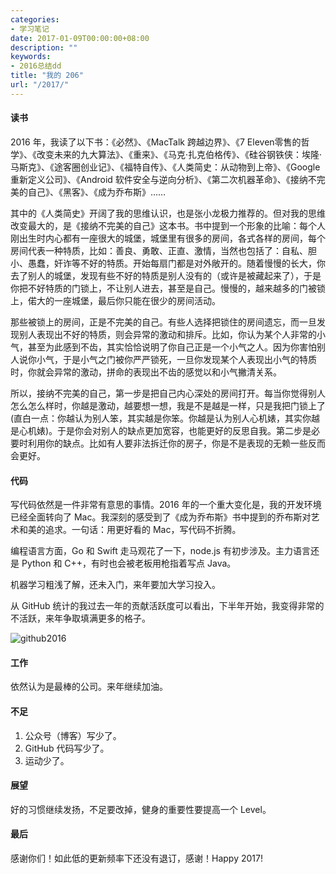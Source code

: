 ```yaml
---
categories:
- 学习笔记
date: 2017-01-09T00:00:00+08:00
description: ""
keywords:
- 2016总结dd
title: "我的 206"
url: "/2017/"
---
```


#### 读书

2016 年，我读了以下书：《必然》、《MacTalk 跨越边界》、《7 Eleven零售的哲学》、《改变未来的九大算法》、《重来》、《马克·扎克伯格传》、《硅谷钢铁侠：埃隆·马斯克》、《途客圈创业记》、《福特自传》、《人类简史：从动物到上帝》、《Google 重新定义公司》、《Android 软件安全与逆向分析》、《第二次机器革命》、《接纳不完美的自己》、《黑客》、《成为乔布斯》……

其中的《人类简史》开阔了我的思维认识，也是张小龙极力推荐的。但对我的思维改变最大的，是《接纳不完美的自己》这本书。书中提到一个形象的比喻：每个人刚出生时内心都有一座很大的城堡，城堡里有很多的房间，各式各样的房间，每个房间代表一种特质，比如：善良、勇敢、正直、激情，当然也包括了：自私、胆小、愚蠢，奸诈等不好的特质。开始每扇门都是对外敞开的。随着慢慢的长大，你去了别人的城堡，发现有些不好的特质是别人没有的（或许是被藏起来了），于是你把不好特质的门锁上，不让别人进去，甚至是自己。慢慢的，越来越多的门被锁上，偌大的一座城堡，最后你只能在很少的房间活动。

那些被锁上的房间，正是不完美的自己。有些人选择把锁住的房间遗忘，而一旦发现别人表现出不好的特质，则会异常的激动和排斥。比如，你认为某个人非常的小气，甚至为此感到不齿，其实恰恰说明了你自己正是一个小气之人。因为你害怕别人说你小气，于是小气之门被你严严锁死，一旦你发现某个人表现出小气的特质时，你就会异常的激动，拼命的表现出不齿的感觉以和小气撇清关系。

所以，接纳不完美的自己，第一步是把自己内心深处的房间打开。每当你觉得别人怎么怎么样时，你越是激动，越要想一想，我是不是越是一样，只是我把门锁上了(直白一点：你越认为别人笨，其实越是你笨。你越是认为别人心机婊，其实你越是心机婊)。于是你会对别人的缺点更加宽容，也能更好的反思自我。第二步是必要时利用你的缺点。比如有人要非法拆迁你的房子，你是不是表现的无赖一些反而会更好。

#### 代码

写代码依然是一件非常有意思的事情。2016 年的一个重大变化是，我的开发环境已经全面转向了 Mac。我深刻的感受到了《成为乔布斯》书中提到的乔布斯对艺术和美的追求。一句话：用更好看的 Mac，写代码不折腾。

编程语言方面，Go 和 Swift 走马观花了一下，node.js 有初步涉及。主力语言还是 Python 和 C++，有时也会被老板用枪指着写点 Java。

机器学习粗浅了解，还未入门，来年要加大学习投入。

从 GitHub 统计的我过去一年的贡献活跃度可以看出，下半年开始，我变得非常的不活跃，来年争取填满更多的格子。

![github2016](http://7xlx3k.com1.z0.glb.clouddn.com/github2016.png)

#### 工作

依然认为是最棒的公司。来年继续加油。

#### 不足

1. 公众号（博客）写少了。
2. GitHub 代码写少了。
3. 运动少了。

#### 展望

好的习惯继续发扬，不足要改掉，健身的重要性要提高一个 Level。

#### 最后

感谢你们！如此低的更新频率下还没有退订，感谢！Happy 2017!
